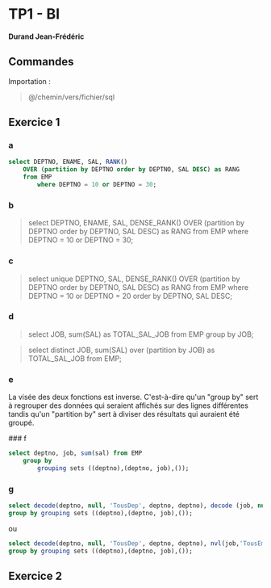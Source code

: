# TP1 - BI

**Durand Jean-Frédéric**

## Commandes

Importation :

> @/chemin/vers/fichier/sql

## Exercice 1
### a

```SQL
select DEPTNO, ENAME, SAL, RANK() 
	OVER (partition by DEPTNO order by DEPTNO, SAL DESC) as RANG 
	from EMP 
		where DEPTNO = 10 or DEPTNO = 30;
```

### b

> select DEPTNO, ENAME, SAL, DENSE_RANK() OVER (partition by DEPTNO order by DEPTNO, SAL DESC) as RANG from EMP where DEPTNO = 10 or DEPTNO = 30;

### c

> select unique DEPTNO, SAL, DENSE_RANK() OVER (partition by DEPTNO order by DEPTNO, SAL DESC) as RANG from EMP where DEPTNO = 10 or DEPTNO = 20 order by DEPTNO, SAL DESC;

### d

> select JOB, sum(SAL) as TOTAL_SAL_JOB from EMP group by JOB;

> select distinct JOB, sum(SAL) over (partition by JOB) as TOTAL_SAL_JOB from EMP;

### e

La visée des deux fonctions est inverse. C'est-à-dire qu'un "group by" sert à regrouper des données qui seraient affichés sur des lignes différentes tandis qu'un "partition by" sert à diviser des résultats qui auraient été groupé.

### f

```SQL
select deptno, job, sum(sal) from EMP
	group by 
		grouping sets ((deptno),(deptno, job),());
```

### g

```SQL
select decode(deptno, null, 'TousDep', deptno, deptno), decode (job, null, 'TousEmployes', job, job), sum(sal) from EMP
group by grouping sets ((deptno),(deptno, job),());
```

ou

```SQL
select decode(deptno, null, 'TousDep', deptno, deptno), nvl(job,'TousEmployes'), sum(sal) from EMP
group by grouping sets ((deptno),(deptno, job),());
```

## Exercice 2


